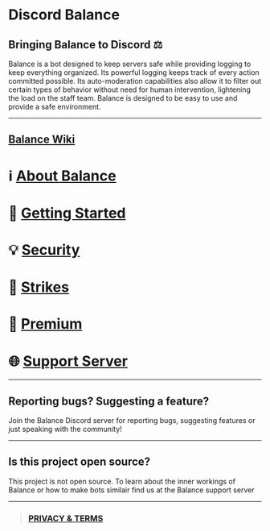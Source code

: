 # Discord Balance

## Bringing Balance to Discord ⚖️
Balance is a bot designed to keep servers safe while providing logging to keep everything organized. Its powerful logging keeps track of every action committed possible. Its auto-moderation capabilities also allow it to filter out certain types of behavior without need for human intervention, lightening the load on the staff team. Balance is designed to be easy to use and provide a safe environment.
***
## [Balance Wiki](https://github.com/qasmokes/balance/wiki)
# ℹ [About Balance](https://github.com/qasmokes/balance/wiki/about)  
# 🔹 [Getting Started](https://github.com/qasmokes/balance/wiki/getting-started)  
# 💡 [Security](https://github.com/qasmokes/balance/wiki/security)  
# 🚩 [Strikes](https://github.com/qasmokes/balance/wiki/strikes)  
# 🔸 [Premium](https://github.com/qasmokes/balance/wiki/premium)   
# 🌐 [Support Server](https://github.com/qasmokes/balance/wiki/invite)
***
## Reporting bugs? Suggesting a feature?
Join the Balance Discord server for reporting bugs, suggesting features or just speaking with the community!

***
## Is this project open source?
This project is not open source. To learn about the inner workings of Balance or how to make bots similair find us at the Balance support server
***
> ### [PRIVACY & TERMS](https://github.com/Qasmokes/balance/blob/main/tos.md)
